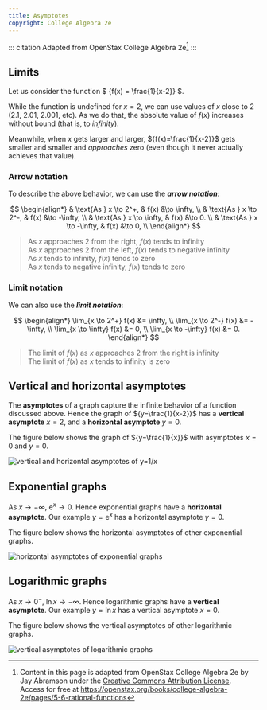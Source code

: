 ```yaml
---
title: Asymptotes
copyright: College Algebra 2e
---
```


<!-- prettier-ignore-start -->
::: citation
Adapted from OpenStax College Algebra 2e[^cite]
:::
<!-- prettier-ignore-end -->

## Limits

Let us consider the function $ {f(x) = \frac{1}{x-2}} $.

While the function is undefined for
${x=2,}$ we can use values of $x$ close to $2$ ($2.1$, $2.01$, $2.001$, etc).
As we do that, the absolute value of $f(x)$ increases without bound (that is, to _infinity_).

Meanwhile, when $x$ gets larger and larger, ${f(x)=\frac{1}{x-2}}$ gets smaller and smaller and _approaches_ zero (even though it never
actually achieves that value).

### Arrow notation

To describe the above behavior, we can use the **_arrow notation_**:

$$
\begin{align*}
& \text{As } x \to 2^+,     & f(x) &\to \infty, \\
& \text{As } x \to 2^-,     & f(x) &\to -\infty, \\
& \text{As } x \to \infty,  & f(x) &\to 0. \\
& \text{As } x \to -\infty, & f(x) &\to 0, \\
\end{align*}
$$

> As $x$ approaches $2$ from the right, $f(x)$ tends to infinity\
> As $x$ approaches $2$ from the left, $f(x)$ tends to negative infinity\
> As $x$ tends to infinity, $f(x)$ tends to zero\
> As $x$ tends to negative infinity, $f(x)$ tends to zero

### Limit notation

We can also use the **_limit notation_**:

$$
\begin{align*}
\lim_{x \to 2^+} f(x)     &= \infty, \\
\lim_{x \to 2^-} f(x)     &= -\infty, \\
\lim_{x \to \infty} f(x)  &= 0, \\
\lim_{x \to -\infty} f(x) &= 0.
\end{align*}
$$

> The limit of $f(x)$ as $x$ approaches $2$ from the right is infinity\
> The limit of $f(x)$ as $x$ tends to infinity is zero

## Vertical and horizontal asymptotes

The **asymptotes** of a graph capture the infinite behavior of a function discussed above. Hence the graph
of ${y=\frac{1}{x-2}}$ has a **vertical asymptote** ${x=2,}$ and a **horizontal asymptote** ${y=0.}$

The figure below shows the graph of ${y=\frac{1}{x}}$ with asymptotes ${x=0}$ and ${y=0.}$

![vertical and horizontal asymptotes of y=1/x](/images/h2/graphs/openStax_graphs_vertical_horizontal_asymptotes.jpeg)

## Exponential graphs

As ${x \to -\infty,}$ ${\mathrm{e}^x \to 0.}$ Hence exponential graphs have a **horizontal asymptote**. Our example ${y=\mathrm{e}^x}$
has a horizontal asymptote ${y=0.}$

The figure below shows the horizontal asymptotes of other exponential graphs.

![horizontal asymptotes of exponential graphs](/images/h2/graphs/openStax_graphs_exponential_asymptotes.jpeg)

## Logarithmic graphs

As ${x \to 0^-,}$ ${\ln x \to -\infty.}$ Hence logarithmic graphs have a **vertical asymptote**. Our example ${y=\ln x}$
has a vertical asymptote ${x=0.}$

The figure below shows the vertical asymptotes of other logarithmic graphs.

![vertical asymptotes of logarithmic graphs](/images/h2/graphs/openStax_graphs_logarithmic_asymptotes.jpeg)

[^cite]:
    Content in this page is adapted from OpenStax College Algebra 2e by Jay
    Abramson under the
    [Creative Commons Attribution License](https://creativecommons.org/licenses/by/4.0/).\
    Access
    for free at
    <https://openstax.org/books/college-algebra-2e/pages/5-6-rational-functions>
